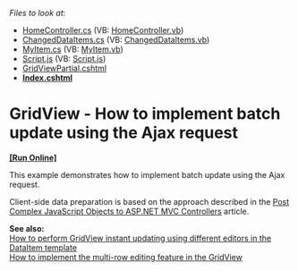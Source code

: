 <!-- default file list -->
*Files to look at*:

* [HomeController.cs](./CS/Controllers/HomeController.cs) (VB: [HomeController.vb](./VB/Controllers/HomeController.vb))
* [ChangedDataItems.cs](./CS/Models/ChangedDataItems.cs) (VB: [ChangedDataItems.vb](./VB/Models/ChangedDataItems.vb))
* [MyItem.cs](./CS/Models/MyItem.cs) (VB: [MyItem.vb](./VB/Models/MyItem.vb))
* [Script.js](./CS/Scripts/Script.js) (VB: [Script.js](./VB/Scripts/Script.js))
* [GridViewPartial.cshtml](./CS/Views/Home/GridViewPartial.cshtml)
* **[Index.cshtml](./CS/Views/Home/Index.cshtml)**
<!-- default file list end -->
# GridView - How to implement batch update using the Ajax request
<!-- run online -->
**[[Run Online]](https://codecentral.devexpress.com/e4073)**
<!-- run online end -->


<p>This example demonstrates how to implement batch update using the Ajax request.</p><p>Client-side data preparation is based on the approach described in the <a href="http://www.nickriggs.com/posts/post-complex-javascript-objects-to-asp-net-mvc-controllers/"><u>Post Complex JavaScript Objects to ASP.NET MVC Controllers</u></a> article.</p><p><strong>See also:<br />
</strong><a href="https://www.devexpress.com/Support/Center/p/E3326">How to perform GridView instant updating using different editors in the DataItem template </a><br />
<a href="https://www.devexpress.com/Support/Center/p/E4236">How to implement the multi-row editing feature in the GridView</a></p>

<br/>


